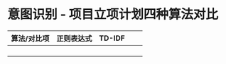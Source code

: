 # 意图识别 - 项⽬⽴项计划四种算法对比

| 算法/对比项 | 正则表达式 | TD-IDF |  |  |
| ----------- | ---------- | ------ | - | - |
|             |            |        |  |  |
|             |            |        |  |  |
|             |            |        |  |  |
|             |            |        |  |  |

